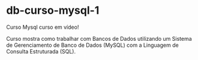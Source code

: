 # db-curso-mysql-1
Curso Mysql curso em vídeo!


Curso mostra como trabalhar com Bancos de Dados utilizando um Sistema de Gerenciamento de Banco de Dados (MySQL) com a Linguagem de Consulta Estruturada (SQL).

